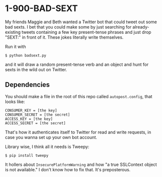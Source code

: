 # 1-900-BAD-SEXT

My friends Maggie and Beth wanted a Twitter bot that could tweet out some bad
sexts. I bet that you could make some by just searching for already-existing
tweets containing a few key present-tense phrases and just drop "SEXT:" in
 front of it. These jokes literally write themselves.
 
Run it with

```
$ python badsext.py
```

and it will draw a random present-tense verb and an object and hunt for sexts
in the wild out on Twitter.
 
## Dependencies

You should make a file in the root of this repo called `autopost.config`, that
looks like:

```
CONSUMER_KEY = [the key] 
CONSUMER_SECRET = [the secret]
ACCESS_KEY = [the key]
ACCESS_SECRET = [the secret]
```

That's how it authenticates itself to Twitter for read and write requests, in 
case you wanna set up your own bot account.

Library wise, I think all it needs is Tweepy:

```
$ pip install tweepy
```

It hollers about `InsecurePlatformWarning` and how "a true SSLContext object 
is not available." I don't know how to fix that. It's preposterous.
